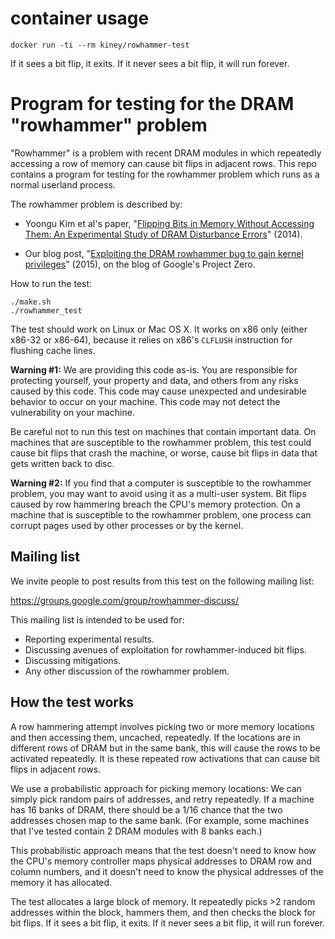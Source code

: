 # container usage
```
docker run -ti --rm kiney/rowhammer-test
```

If it sees a bit flip, it exits.  If it never sees a bit flip, it will run forever.


# Program for testing for the DRAM "rowhammer" problem


"Rowhammer" is a problem with recent DRAM modules in which repeatedly
accessing a row of memory can cause bit flips in adjacent rows.  This
repo contains a program for testing for the rowhammer problem which
runs as a normal userland process.

The rowhammer problem is described by:

* Yoongu Kim et al's paper, "[Flipping Bits in Memory Without
  Accessing Them: An Experimental Study of DRAM Disturbance
  Errors](http://users.ece.cmu.edu/~yoonguk/papers/kim-isca14.pdf)"
  (2014).

* Our blog post, "[Exploiting the DRAM rowhammer bug to gain kernel
  privileges](http://googleprojectzero.blogspot.com/2015/03/exploiting-dram-rowhammer-bug-to-gain.html)"
  (2015), on the blog of Google's Project Zero.

How to run the test:

```
./make.sh
./rowhammer_test
```

The test should work on Linux or Mac OS X.  It works on x86 only
(either x86-32 or x86-64), because it relies on x86's `CLFLUSH`
instruction for flushing cache lines.

**Warning #1:** We are providing this code as-is.  You are responsible
for protecting yourself, your property and data, and others from any
risks caused by this code.  This code may cause unexpected and
undesirable behavior to occur on your machine.  This code may not
detect the vulnerability on your machine.

Be careful not to run this test on machines that contain important
data.  On machines that are susceptible to the rowhammer problem, this
test could cause bit flips that crash the machine, or worse, cause bit
flips in data that gets written back to disc.

**Warning #2:** If you find that a computer is susceptible to the
rowhammer problem, you may want to avoid using it as a multi-user
system.  Bit flips caused by row hammering breach the CPU's memory
protection.  On a machine that is susceptible to the rowhammer
problem, one process can corrupt pages used by other processes or by
the kernel.


## Mailing list

We invite people to post results from this test on the following
mailing list:

https://groups.google.com/group/rowhammer-discuss/

This mailing list is intended to be used for:

* Reporting experimental results.
* Discussing avenues of exploitation for rowhammer-induced bit flips.
* Discussing mitigations.
* Any other discussion of the rowhammer problem.


## How the test works

A row hammering attempt involves picking two or more memory locations
and then accessing them, uncached, repeatedly.  If the locations are
in different rows of DRAM but in the same bank, this will cause the
rows to be activated repeatedly.  It is these repeated row activations
that can cause bit flips in adjacent rows.

We use a probabilistic approach for picking memory locations: We can
simply pick random pairs of addresses, and retry repeatedly.  If a
machine has 16 banks of DRAM, there should be a 1/16 chance that the
two addresses chosen map to the same bank.  (For example, some
machines that I've tested contain 2 DRAM modules with 8 banks each.)

This probabilistic approach means that the test doesn't need to know
how the CPU's memory controller maps physical addresses to DRAM row
and column numbers, and it doesn't need to know the physical addresses
of the memory it has allocated.

The test allocates a large block of memory.  It repeatedly picks >2
random addresses within the block, hammers them, and then checks the
block for bit flips.  If it sees a bit flip, it exits.  If it never
sees a bit flip, it will run forever.
